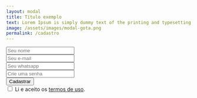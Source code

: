 ```yaml
---
layout: modal
title: Título exemplo
text: Lorem Ipsum is simply dummy text of the printing and typesetting
image: /assets/images/modal-gota.png
permalink: /cadastro
---
```


<!-- modal (cadastro) -->
<form action="{{ '/sucesso-cadastro' | relative_url }}">
  <div class="form">
    <div class="d-flex flex-column align-items-center">
      <div class="input-group mb-1">
        <input class="col form-control shadow-none mr-2" required placeholder="Seu nome"/>
      </div>
      <div class="input-group mb-1">
        <input class="col form-control shadow-none mr-2" required placeholder="Seu e-mail"/>
      </div>
      <div class="input-group mb-1">
        <input class="col form-control shadow-none mr-2" required placeholder="Seu whatsapp"/>
      </div>
      <div class="input-group mb-2">
        <input class="col form-control shadow-none mr-2" required placeholder="Crie uma senha"/>
      </div>
      <div class="input-group mb-1">
        <input data-toggle="modal" data-target="#exampleModal" class="col form-control btn" required type="Submit" value="Cadastrar"/>
      </div>
      <div class="input-group mb-3 justify-content-center">
        <input class="form-check-input" type="checkbox" value="" id="flexCheckDefault">
        <label class="form-check-label" for="flexCheckDefault">
          Li e aceito os <a href="#" class="bg">termos de uso</a>.
        </label>
      </div>
    </div>
  </div>
</form>